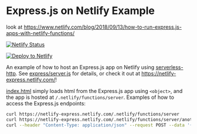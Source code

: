 # Express.js on Netlify Example
look at https://www.netlify.com/blog/2018/09/13/how-to-run-express.js-apps-with-netlify-functions/

[![Netlify
Status](https://api.netlify.com/api/v1/badges/9aaef7de-1e5d-4fda-bc39-faa10a68b35b/deploy-status)](https://app.netlify.com/sites/netlify-express/deploys)

[![Deploy to
Netlify](https://www.netlify.com/img/deploy/button.svg)](https://app.netlify.com/start/deploy?repository=https://github.com/neverendingqs/netlify-express)

An example of how to host an Express.js app on Netlify using
[serverless-http](https://github.com/dougmoscrop/serverless-http). See
[express/server.js](express/server.js) for details, or check it out at
https://netlify-express.netlify.com/!

[index.html](index.html) simply loads html from the Express.js app using
`<object>`, and the app is hosted at `/.netlify/functions/server`. Examples of
how to access the Express.js endpoints:

```sh
curl https://netlify-express.netlify.com/.netlify/functions/server
curl https://netlify-express.netlify.com/.netlify/functions/server/another
curl --header "Content-Type: application/json" --request POST --data '{"json":"POST"}' https://netlify-express.netlify.com/.netlify/functions/server
```
